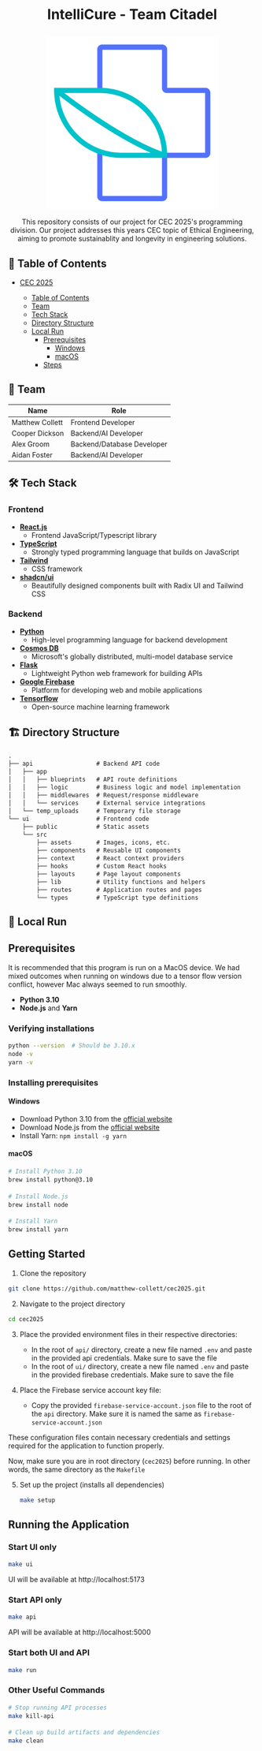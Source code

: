 # <p align="center">IntelliCure - Team Citadel</p>

<p align="center"><img src="ui/src/assets/icon.svg" width="350px"/></p>
<p align="center">This repository consists of our project for CEC 2025's programming division. Our project addresses this years CEC topic of Ethical Engineering, aiming to promote sustainablity and longevity in engineering solutions.</p>

## 🧭 Table of Contents

- [CEC 2025](#cec2025)

  - [Table of Contents](#-table-of-contents)
  - [Team](#-team)
  - [Tech Stack](#-tech-stack)
  - [Directory Structure](#-directory-structure)
  - [Local Run](#-local-run)
    - [Prerequisites](#prerequisites)
      - [Windows](#windows)
      - [macOS](#macos)
    - [Steps](#steps)

## 👥 Team

| Name            | Role                       |
| --------------- | -------------------------- |
| Matthew Collett | Frontend Developer         |
| Cooper Dickson  | Backend/AI Developer       |
| Alex Groom      | Backend/Database Developer |
| Aidan Foster    | Backend/AI Developer       |

## 🛠️ Tech Stack

### Frontend

- [**React.js**](https://react.dev/)
  - Frontend JavaScript/Typescript library
- [**TypeScript**](https://www.typescriptlang.org/)
  - Strongly typed programming language that builds on JavaScript
- [**Tailwind**](https://tailwindcss.com/)
  - CSS framework
- [**shadcn/ui**](https://ui.shadcn.com/)
  - Beautifully designed components built with Radix UI and Tailwind CSS

### Backend

- [**Python**](https://www.python.org/)
  - High-level programming language for backend development
- [**Cosmos DB**](https://azure.microsoft.com/en-us/products/cosmos-db)
  - Microsoft's globally distributed, multi-model database service
- [**Flask**](https://pythonbasics.org/flask-rest-api/)
  - Lightweight Python web framework for building APIs
- [**Google Firebase**](https://firebase.google.com/)
  - Platform for developing web and mobile applications
- [**Tensorflow**](https://www.tensorflow.org/)
  - Open-source machine learning framework

## 🏗️ Directory Structure

```
.
├── api                  # Backend API code
│   ├── app
│   │   ├── blueprints   # API route definitions
│   │   ├── logic        # Business logic and model implementation
│   │   ├── middlewares  # Request/response middleware
│   │   └── services     # External service integrations
│   └── temp_uploads     # Temporary file storage
└── ui                   # Frontend code
    ├── public           # Static assets
    └── src
        ├── assets       # Images, icons, etc.
        ├── components   # Reusable UI components
        ├── context      # React context providers
        ├── hooks        # Custom React hooks
        ├── layouts      # Page layout components
        ├── lib          # Utility functions and helpers
        ├── routes       # Application routes and pages
        └── types        # TypeScript type definitions
```

## 🚀 Local Run

## Prerequisites

It is recommended that this program is run on a MacOS device. We had mixed outcomes when running on windows due to a tensor flow version conflict, however Mac always seemed to run smoothly.

- **Python 3.10**
- **Node.js** and **Yarn**

### Verifying installations

```bash
python --version  # Should be 3.10.x
node -v
yarn -v
```

### Installing prerequisites

#### Windows

- Download Python 3.10 from the [official website](https://www.python.org/downloads/release/python-3100/)
- Download Node.js from the [official website](https://nodejs.org/)
- Install Yarn: `npm install -g yarn`

#### macOS

```bash
# Install Python 3.10
brew install python@3.10

# Install Node.js
brew install node

# Install Yarn
brew install yarn
```

## Getting Started

1. Clone the repository

```bash
git clone https://github.com/matthew-collett/cec2025.git
```

2. Navigate to the project directory

```bash
cd cec2025
```

3. Place the provided environment files in their respective directories:

   - In the root of `api/` directory, create a new file named `.env` and paste in the provided api credentials. Make sure to save the file
   - In the root of `ui/` directory, create a new file named `.env` and paste in the provided firebase credentials. Make sure to save the file

4. Place the Firebase service account key file:
   - Copy the provided `firebase-service-account.json` file to the root of the `api` directory. Make sure it is named the same as `firebase-service-account.json`

These configuration files contain necessary credentials and settings required for the application to function properly.

Now, make sure you are in root directory (`cec2025`) before running. In other words, the same directory as the `Makefile`

5. Set up the project (installs all dependencies)
   ```bash
   make setup
   ```

## Running the Application

### Start UI only

```bash
make ui
```

UI will be available at http://localhost:5173

### Start API only

```bash
make api
```

API will be available at http://localhost:5000

### Start both UI and API

```bash
make run
```

### Other Useful Commands

```bash
# Stop running API processes
make kill-api

# Clean up build artifacts and dependencies
make clean
```
